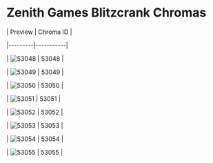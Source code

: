 # Zenith Games Blitzcrank Chromas


| Preview | Chroma ID |

|---------|-----------|

| ![53048](https://raw.communitydragon.org/latest/plugins/rcp-be-lol-game-data/global/default/v1/champion-chroma-images/53/53048.png) | 53048 |

| ![53049](https://raw.communitydragon.org/latest/plugins/rcp-be-lol-game-data/global/default/v1/champion-chroma-images/53/53049.png) | 53049 |

| ![53050](https://raw.communitydragon.org/latest/plugins/rcp-be-lol-game-data/global/default/v1/champion-chroma-images/53/53050.png) | 53050 |

| ![53051](https://raw.communitydragon.org/latest/plugins/rcp-be-lol-game-data/global/default/v1/champion-chroma-images/53/53051.png) | 53051 |

| ![53052](https://raw.communitydragon.org/latest/plugins/rcp-be-lol-game-data/global/default/v1/champion-chroma-images/53/53052.png) | 53052 |

| ![53053](https://raw.communitydragon.org/latest/plugins/rcp-be-lol-game-data/global/default/v1/champion-chroma-images/53/53053.png) | 53053 |

| ![53054](https://raw.communitydragon.org/latest/plugins/rcp-be-lol-game-data/global/default/v1/champion-chroma-images/53/53054.png) | 53054 |

| ![53055](https://raw.communitydragon.org/latest/plugins/rcp-be-lol-game-data/global/default/v1/champion-chroma-images/53/53055.png) | 53055 |